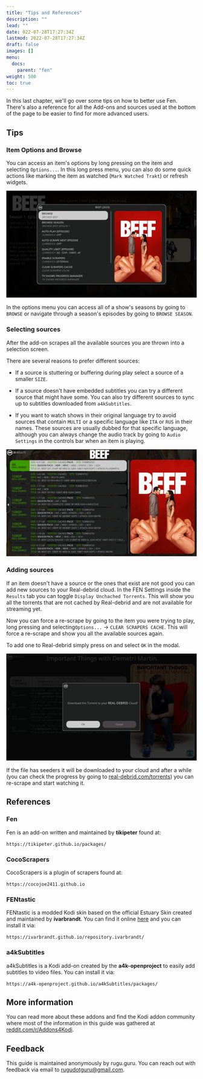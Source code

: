 ```yaml
---
title: "Tips and References"
description: ""
lead: ""
date: 022-07-28T17:27:34Z
lastmod: 2022-07-28T17:27:34Z
draft: false
images: []
menu:
  docs:
    parent: "fen"
weight: 500
toc: true
---
```


In this last chapter, we'll go over some tips on how to better use Fen. There's also a reference for all the Add-ons and sources used at the bottom of the page to be easier to find for more advanced users.

## Tips

### Item Options and Browse

You can access an item's options by long pressing on the item and selecting `Options...`. In this long press menu, you can also do some quick actions like marking the item as watched (`Mark Watched Trakt`) or refresh widgets.

![Item Options](item-options.png)

In the options menu you can access all of a show's seasons by going to `BROWSE` or navigate through a season's episodes by going to `BROWSE SEASON`.

### Selecting sources

After the add-on scrapes all the available sources you are thrown into a selection screen.

There are several reasons to prefer different sources:

- If a source is stuttering or buffering during play select a source of a smaller `SIZE`.

- If a source doesn't have embedded subtitles you can try a different source that might have some. You can also try different sources to sync up to subtitles downloaded from `a4kSubtitles`.

- If you want to watch shows in their original language try to avoid sources that contain `MULTI` or a specific language like `ITA` or `RUS` in their names. These sources are usually dubbed for that specific language, although you can always change the audio track by going to `Audio Settings` in the controls bar when an item is playing.

![Selecting sources](selecting-sources.png)

### Adding sources

If an item doesn't have a source or the ones that exist are not good you can add new sources to your Real-debrid cloud. In the FEN Settings inside the `Results` tab you can toggle `Display Unchached Torrents`. This will show you all the torrents that are not cached by Real-debrid and are not available for streaming yet.

Now you can force a re-scrape by going to the item you were trying to play, long pressing and selecting`Options...` → `CLEAR SCRAPERS CACHE`. This will force a re-scrape and show you all the available sources again.

To add one to Real-debrid simply press on and select `OK` in the modal.

![Download torrent](download-torrent.png)

If the file has seeders it will be downloaded to your cloud and after a while (you can check the progress by going to [real-debrid.com/torrents](https://real-debrid.com/torrents)) you can re-scrape and start watching it.

## References

### Fen 

Fen is an add-on written and maintained by **tikipeter** found at:

```
https://tikipeter.github.io/packages/
```

### CocoScrapers

CocoScrapers is a plugin of scrapers found at:

```
https://cocojoe2411.github.io
```

### FENtastic

FENtastic is a modded Kodi skin based on the official Estuary Skin created and maintained by **ivarbrandt**. You can find it online [here](https://github.com/ivarbrandt/skin.fentastic) and you can install it via:
```
https://ivarbrandt.github.io/repository.ivarbrandt/
```

### a4kSubtitles

a4kSubtitles is a Kodi add-on created by the **a4k-openproject** to easily add subtitles to video files. You can install it via:
```
https://a4k-openproject.github.io/a4kSubtitles/packages/
```

## More information

You can read more about these addons and find the Kodi addon community where most of the information in this guide was gathered at [reddit.com/r/Addons4Kodi](https://www.reddit.com/r/Addons4Kodi/).

## Feedback

This guide is maintained anonymously by rugu.guru. You can reach out with feedback via email to [rugudotguru@gmail.com](mailto:rugudotguru@gmail.com).